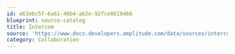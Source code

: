 ```yaml
---
id: e63ebc5f-6a61-40b4-a62e-92fce8619466
blueprint: source-catalog
title: Intercom
source: 'https://www.docs.developers.amplitude.com/data/sources/intercom'
category: Collaboration
---
```

